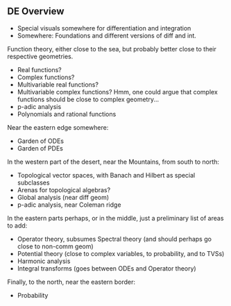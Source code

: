 ## DE Overview

- Special visuals somewhere for differentiation and integration
- Somewhere: Foundations and different versions of diff and int.

Function theory, either close to the sea, but probably better close to their respective geometries.
- Real functions?
- Complex functions?
- Multivariable real functions?
- Multivariable complex functions? Hmm, one could argue that complex functions should be close to complex geometry...
- p-adic analysis
- Polynomials and rational functions

Near the eastern edge somewhere:
- Garden of ODEs
- Garden of PDEs


In the western part of the desert, near the Mountains, from south to north:
- Topological vector spaces, with Banach and Hilbert as special subclasses
- Arenas for topological algebras?
- Global analysis (near diff geom)
- p-adic analysis, near Coleman ridge

In the eastern parts perhaps, or in the middle, just a preliminary list of areas to add:
- Operator theory, subsumes Spectral theory (and should perhaps go close to non-comm geom)
- Potential theory (close to complex variables, to probability, and to TVSs)
- Harmonic analysis 
- Integral transforms (goes between ODEs and Operator theory)

Finally, to the north, near the eastern border:
- Probability
